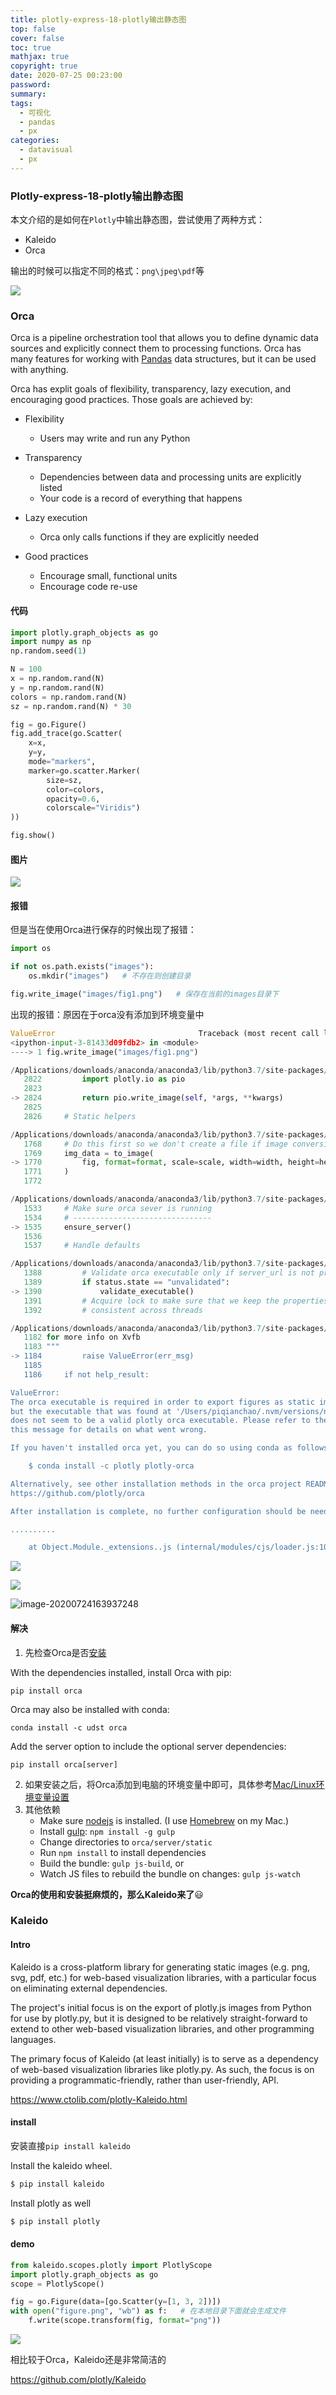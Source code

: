 ```yaml
---
title: plotly-express-18-plotly输出静态图
top: false
cover: false
toc: true
mathjax: true
copyright: true
date: 2020-07-25 00:23:00
password:
summary:
tags:
  - 可视化
  - pandas
  - px
categories:
  - datavisual
  - px
---
```


### Plotly-express-18-plotly输出静态图



本文介绍的是如何在`Plotly`中输出静态图，尝试使用了两种方式：

- Kaleido
- Orca

输出的时候可以指定不同的格式：`png\jpeg\pdf`等

![](https://tva1.sinaimg.cn/large/007S8ZIlgy1gh2c6nv0y7j30ql0qltbf.jpg)

<!--MORE-->

### Orca

Orca is a pipeline orchestration tool that allows you to define dynamic data sources and explicitly connect them to processing functions. Orca has many features for working with [Pandas](http://pandas.pydata.org/) data structures, but it can be used with anything.

Orca has explit goals of flexibility, transparency, lazy execution, and encouraging good practices. Those goals are achieved by:

- Flexibility
  - Users may write and run any Python

- Transparency
  - Dependencies between data and processing units are explicitly listed
  - Your code is a record of everything that happens
- Lazy execution
  - Orca only calls functions if they are explicitly needed
- Good practices
  - Encourage small, functional units
  - Encourage code re-use



#### 代码

```python
import plotly.graph_objects as go
import numpy as np
np.random.seed(1)

N = 100
x = np.random.rand(N)
y = np.random.rand(N)
colors = np.random.rand(N)
sz = np.random.rand(N) * 30

fig = go.Figure()
fig.add_trace(go.Scatter(
    x=x,
    y=y,
    mode="markers",
    marker=go.scatter.Marker(
        size=sz,
        color=colors,
        opacity=0.6,
        colorscale="Viridis")
))

fig.show()
```

#### 图片

![](https://tva1.sinaimg.cn/large/007S8ZIlgy1gh2bolu1l5j30jg0ciq42.jpg)

#### 报错

但是当在使用Orca进行保存的时候出现了报错：

````python
import os

if not os.path.exists("images"):
    os.mkdir("images")   # 不存在则创建目录

fig.write_image("images/fig1.png")   # 保存在当前的images目录下
````

出现的报错：原因在于orca没有添加到环境变量中

```python
ValueError                                Traceback (most recent call last)
<ipython-input-3-81433d09fdb2> in <module>
----> 1 fig.write_image("images/fig1.png")

/Applications/downloads/anaconda/anaconda3/lib/python3.7/site-packages/plotly/basedatatypes.py in write_image(self, *args, **kwargs)
   2822         import plotly.io as pio
   2823
-> 2824         return pio.write_image(self, *args, **kwargs)
   2825
   2826     # Static helpers

/Applications/downloads/anaconda/anaconda3/lib/python3.7/site-packages/plotly/io/_orca.py in write_image(fig, file, format, scale, width, height, validate)
   1768     # Do this first so we don't create a file if image conversion fails
   1769     img_data = to_image(
-> 1770         fig, format=format, scale=scale, width=width, height=height, validate=validate
   1771     )
   1772

/Applications/downloads/anaconda/anaconda3/lib/python3.7/site-packages/plotly/io/_orca.py in to_image(fig, format, width, height, scale, validate)
   1533     # Make sure orca sever is running
   1534     # -------------------------------
-> 1535     ensure_server()
   1536
   1537     # Handle defaults

/Applications/downloads/anaconda/anaconda3/lib/python3.7/site-packages/plotly/io/_orca.py in ensure_server()
   1388         # Validate orca executable only if server_url is not provided
   1389         if status.state == "unvalidated":
-> 1390             validate_executable()
   1391         # Acquire lock to make sure that we keep the properties of orca_state
   1392         # consistent across threads

/Applications/downloads/anaconda/anaconda3/lib/python3.7/site-packages/plotly/io/_orca.py in validate_executable()
   1182 for more info on Xvfb
   1183 """
-> 1184         raise ValueError(err_msg)
   1185
   1186     if not help_result:

ValueError:
The orca executable is required in order to export figures as static images,
but the executable that was found at '/Users/piqianchao/.nvm/versions/node/v13.0.1/bin/orca'
does not seem to be a valid plotly orca executable. Please refer to the end of
this message for details on what went wrong.

If you haven't installed orca yet, you can do so using conda as follows:

    $ conda install -c plotly plotly-orca

Alternatively, see other installation methods in the orca project README at
https://github.com/plotly/orca

After installation is complete, no further configuration should be needed.

..........

    at Object.Module._extensions..js (internal/modules/cjs/loader.js:1011:10)
```



![](https://tva1.sinaimg.cn/large/007S8ZIlgy1gh24zlz86nj31hw0gwwi8.jpg)

![](https://tva1.sinaimg.cn/large/007S8ZIlgy1gh2512uqv9j31e60lqtdm.jpg)



![image-20200724163937248](https://tva1.sinaimg.cn/large/007S8ZIlgy1gh25hztnf8j312i0c60w7.jpg)

#### 解决

1. 先检查Orca是否[安装](https://udst.github.io/orca/)

With the dependencies installed, install Orca with pip:

```shell
pip install orca
```

Orca may also be installed with conda:

```shell
conda install -c udst orca
```

Add the server option to include the optional server dependencies:

```shell
pip install orca[server]
```

2. 如果安装之后，将Orca添加到电脑的环境变量中即可，具体参考[Mac/Linux环境变量设置](https://zhuanlan.zhihu.com/p/25976099)
3. 其他依赖
   - Make sure [nodejs](https://nodejs.org/) is installed. (I use [Homebrew](http://brew.sh/) on my Mac.)
   - Install [gulp](http://gulpjs.com/): `npm install -g gulp`
   - Change directories to `orca/server/static`
   - Run `npm install` to install dependencies
   - Build the bundle: `gulp js-build`, or
   - Watch JS files to rebuild the bundle on changes: `gulp js-watch`



**Orca的使用和安装挺麻烦的，那么Kaleido来了**😃

### Kaleido

#### Intro

Kaleido is a cross-platform library for generating static images (e.g. png, svg, pdf, etc.) for web-based visualization libraries, with a particular focus on eliminating external dependencies.

The project's initial focus is on the export of plotly.js images from Python for use by plotly.py, but it is designed to be relatively straight-forward to extend to other web-based visualization libraries, and other programming languages.

The primary focus of Kaleido (at least initially) is to serve as a dependency of web-based visualization libraries like plotly.py. As such, the focus is on providing a programmatic-friendly, rather than user-friendly, API.

https://www.ctolib.com/plotly-Kaleido.html

#### install

安装直接`pip install kaleido`

Install the kaleido wheel.

```python
$ pip install kaleido
```

Install plotly as well

```python
$ pip install plotly
```

#### demo

```python
from kaleido.scopes.plotly import PlotlyScope
import plotly.graph_objects as go
scope = PlotlyScope()

fig = go.Figure(data=[go.Scatter(y=[1, 3, 2])])
with open("figure.png", "wb") as f:   # 在本地目录下面就会生成文件
    f.write(scope.transform(fig, format="png"))
```

![](https://tva1.sinaimg.cn/large/007S8ZIlgy1gh2is2l7hsj30jg0dw74q.jpg)

相比较于Orca，Kaleido还是非常简洁的

https://github.com/plotly/Kaleido
